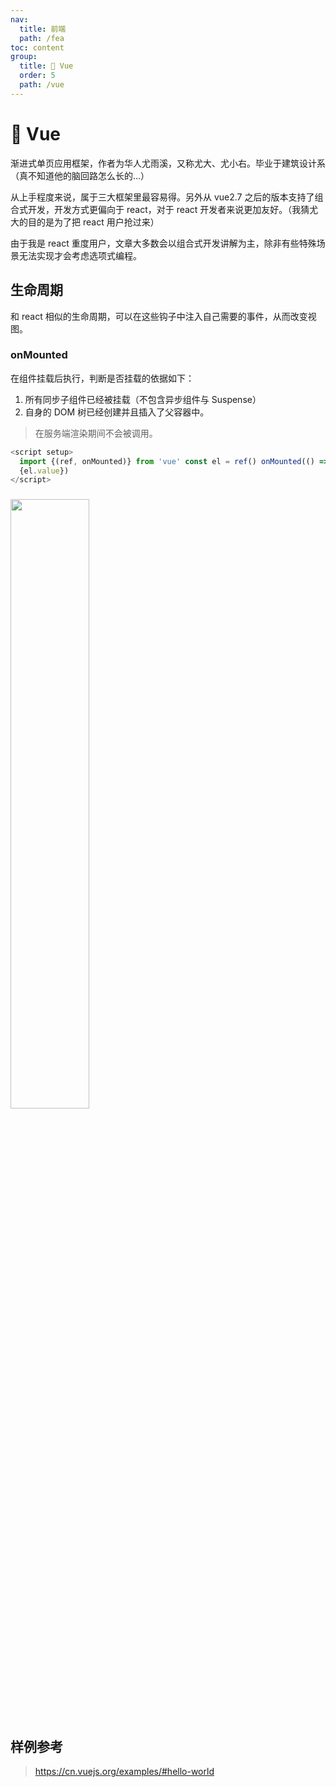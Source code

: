 ```yaml
---
nav:
  title: 前端
  path: /fea
toc: content
group:
  title: 💊 Vue
  order: 5
  path: /vue
---
```


# 💊 Vue

渐进式单页应用框架，作者为华人尤雨溪，又称尤大、尤小右。毕业于建筑设计系（真不知道他的脑回路怎么长的...）

从上手程度来说，属于三大框架里最容易得。另外从 vue2.7 之后的版本支持了组合式开发，开发方式更偏向于 react，对于 react 开发者来说更加友好。（我猜尤大的目的是为了把 react 用户抢过来）

由于我是 react 重度用户，文章大多数会以组合式开发讲解为主，除非有些特殊场景无法实现才会考虑选项式编程。

## 生命周期

和 react 相似的生命周期，可以在这些钩子中注入自己需要的事件，从而改变视图。

### onMounted

在组件挂载后执行，判断是否挂载的依据如下：

1. 所有同步子组件已经被挂载（不包含异步组件与 Suspense）
2. 自身的 DOM 树已经创建并且插入了父容器中。

> 在服务端渲染期间不会被调用。

```js
<script setup>
  import {(ref, onMounted)} from 'vue' const el = ref() onMounted(() =>{' '}
  {el.value})
</script>
```

###

<img src="https://cn.vuejs.org/assets/lifecycle.16e4c08e.png" width="50%" />

## 样例参考

> https://cn.vuejs.org/examples/#hello-world

